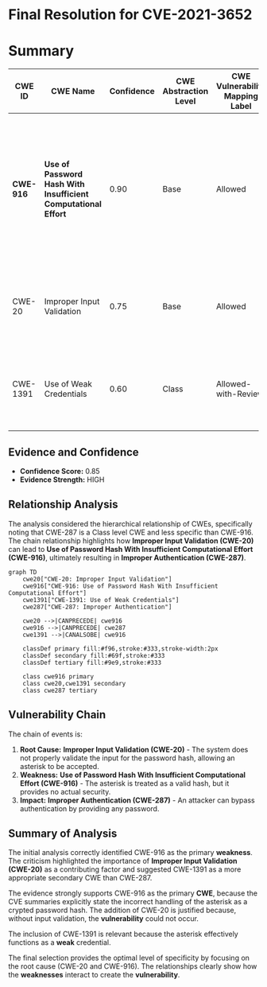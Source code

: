 # Final Resolution for CVE-2021-3652

# Summary
| CWE ID | CWE Name | Confidence | CWE Abstraction Level | CWE Vulnerability Mapping Label | CWE-Vulnerability Mapping Notes |
|---|---|---|---|---|---|
| **CWE-916** | **Use of Password Hash With Insufficient Computational Effort** | 0.90 | Base | Allowed | Primary CWE. The system's use of '*' as a password hash is a **weakness** that allows any password to authenticate successfully due to insufficient computational effort. |
| CWE-20 | Improper Input Validation | 0.75 | Base | Allowed | The system fails to validate the password hash input, allowing the asterisk to be accepted. |
| CWE-1391 | Use of Weak Credentials | 0.60 | Class | Allowed-with-Review | Secondary candidate. The '*' represents a weak credential easily bypassable. |

## Evidence and Confidence

*   **Confidence Score:** 0.85
*   **Evidence Strength:** HIGH

## Relationship Analysis
The analysis considered the hierarchical relationship of CWEs, specifically noting that CWE-287 is a Class level CWE and less specific than CWE-916. The chain relationship highlights how **Improper Input Validation (CWE-20)** can lead to **Use of Password Hash With Insufficient Computational Effort (CWE-916)**, ultimately resulting in **Improper Authentication (CWE-287)**.

```mermaid
graph TD
    cwe20["CWE-20: Improper Input Validation"]
    cwe916["CWE-916: Use of Password Hash With Insufficient Computational Effort"]
    cwe1391["CWE-1391: Use of Weak Credentials"]
    cwe287["CWE-287: Improper Authentication"]

    cwe20 -->|CANPRECEDE| cwe916
    cwe916 -->|CANPRECEDE| cwe287
    cwe1391 -->|CANALSOBE| cwe916

    classDef primary fill:#f96,stroke:#333,stroke-width:2px
    classDef secondary fill:#69f,stroke:#333
    classDef tertiary fill:#9e9,stroke:#333

    class cwe916 primary
    class cwe20,cwe1391 secondary
    class cwe287 tertiary
```

## Vulnerability Chain
The chain of events is:
1.  **Root Cause:** **Improper Input Validation (CWE-20)** - The system does not properly validate the input for the password hash, allowing an asterisk to be accepted.
2.  **Weakness:** **Use of Password Hash With Insufficient Computational Effort (CWE-916)** - The asterisk is treated as a valid hash, but it provides no actual security.
3.  **Impact:** **Improper Authentication (CWE-287)** - An attacker can bypass authentication by providing any password.

## Summary of Analysis
The initial analysis correctly identified CWE-916 as the primary **weakness**. The criticism highlighted the importance of **Improper Input Validation (CWE-20)** as a contributing factor and suggested CWE-1391 as a more appropriate secondary CWE than CWE-287.

The evidence strongly supports CWE-916 as the primary **CWE**, because the CVE summaries explicitly state the incorrect handling of the asterisk as a crypted password hash.
The addition of CWE-20 is justified because, without input validation, the **vulnerability** could not occur.

The inclusion of CWE-1391 is relevant because the asterisk effectively functions as a **weak** credential.

The final selection provides the optimal level of specificity by focusing on the root cause (CWE-20 and CWE-916). The relationships clearly show how the **weaknesses** interact to create the **vulnerability**.